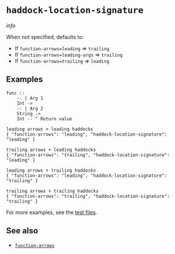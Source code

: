 # `haddock-location-signature`

$info$

When not specified, defaults to:
* If `function-arrows=leading` => `trailing`
* If `function-arrows=leading-args` => `trailing`
* If `function-arrows=trailing` => `leading`

## Examples

```fourmolu-example-input
func ::
    -- | Arg 1
    Int ->
    -- | Arg 2
    String ->
    Int -- ^ Return value
```
```fourmolu-example-tab
leading arrows + leading haddocks
{ "function-arrows": "leading", "haddock-location-signature": "leading" }
```
```fourmolu-example-tab
trailing arrows + leading haddocks
{ "function-arrows": "trailing", "haddock-location-signature": "leading" }
```
```fourmolu-example-tab
leading arrows + trailing haddocks
{ "function-arrows": "leading", "haddock-location-signature": "trailing" }
```
```fourmolu-example-tab
trailing arrows + trailing haddocks
{ "function-arrows": "trailing", "haddock-location-signature": "trailing" }
```

For more examples, see the [test files](https://github.com/fourmolu/fourmolu/tree/main/data/fourmolu/haddock-location-signature).

## See also

* [`function-arrows`](/config/function-arrows)
